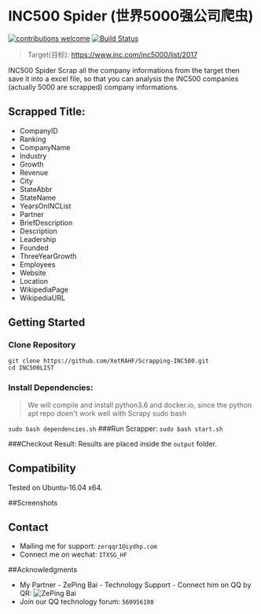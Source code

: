 # INC500 Spider (世界5000强公司爬虫)
[![contributions welcome](https://img.shields.io/badge/contributions-welcome-brightgreen.svg?style=flat)](https://github.com/dwyl/esta/issues)
[![Build Status](https://travis-ci.org/{ORG-or-USERNAME}/{REPO-NAME}.png?branch=master)](https://travis-ci.org/{ORG-or-USERNAME}/{REPO-NAME})

> Target(目标): https://www.inc.com/inc5000/list/2017

INC500 Spider Scrap all the company informations from the target then save it into a excel file, so that you can analysis the INC500 companies (actually 5000 are scrapped) company informations. 

## Scrapped Title:
* CompanyID
* Ranking
* CompanyName
* Industry
* Growth
* Revenue
* City
* StateAbbr
* StateName
* YearsOnINCList
* Partner
* BriefDescription
* Description
* Leadership
* Founded
* ThreeYearGrowth
* Employees
* Website
* Location
* WikipediaPage
* WikipediaURL

## Getting Started
### Clone Repository
```
git clone https://github.com/XetRAHF/Scrapping-INC500.git
cd INC500LIST
```
### Install Dependencies:
> We will compile and install python3.6 and docker.io, since the python apt repo doen't work well with Scrapy
sudo bash 

```sudo bash dependencies.sh```
###Run Scrapper:
```sudo bash start.sh```

###Checkout Result:
Results are placed inside the `output` folder.

## Compatibility

Tested on Ubuntu-16.04 x64.

##Screenshots


## Contact

-  Mailing me for support: ```zerqqr1@iydhp.com```
-  Connect me on wechat: ```ITXSG_HF```

##Acknowledgments
- My Partner - ZePing Bai - Technology Support - Connect him on QQ by QR:
![ZePing Bai](https://raw.githubusercontent.com/XetRAHF/Scrapping-INC500/master/IMGS/zepingbai.jpg)
- Join our QQ technology forum: ```560956108```
